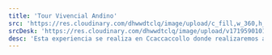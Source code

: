 ```yaml
---
title: 'Tour Vivencial Andino'
src: 'https://res.cloudinary.com/dhwwdtclq/image/upload/c_fill,w_360,h_203,ar_16:9/v1719527846/Rectangle_6_ytk6qt.png'
srcDesk: 'https://res.cloudinary.com/dhwwdtclq/image/upload/v1719590101/tour_ccaccacollo_Mesa_de_trabajo_1_wkq8fv.png'
desc: 'Esta experiencia se realiza en Ccaccaccollo donde realizaremos actividades como observar el Proceso de la Fibra de Camélidos, la caminata al Circuito de Miradores, ser partícipes de una Danza Típica y Ceremonia Andina y participar del trabajo cotidiano de los pobladores.'
---
```



